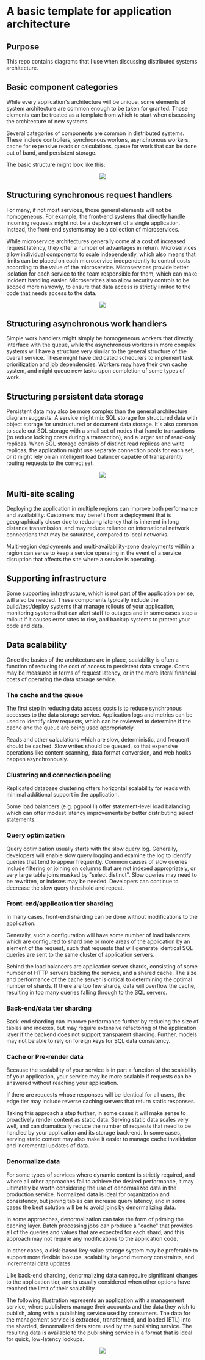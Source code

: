 # A basic template for application architecture

## Purpose

This repo contains diagrams that I use when discussing distributed
systems architecture.

## Basic component categories

While every application's architecture will be unique, some elements
of system architecture are common enough to be taken for granted.
Those elements can be treated as a template from which to start when
discussing the architecture of new systems.

Several categories of components are common in distributed systems.
These include controllers, synchronous workers, asynchronous workers,
cache for expensive reads or calculations, queue for work that can be
done out of band, and persistent storage.

The basic structure might look like this:

<p align="center">
  <img src="images/png/general-architecture.png">
  <br/>
</p>

## Structuring synchronous request handlers

For many, if not most services, those general elements will not be
homogeneous.  For example, the front-end systems that directly handle
incoming requests might not be a deployment of a single application.
Instead, the front-end systems may be a collection of microservices.

While microservice architectures generally come at a cost of increased
request latency, they offer a number of advantages in return.
Microservices allow individual components to scale independently,
which also means that limits can be placed on each microservice
independently to control costs according to the value of the
microservice.  Microservices provide better isolation for each service
to the team responsible for them, which can make incident handling
easier.  Microservices also allow security controls to be scoped more
narrowly, to ensure that data access is strictly limited to the code
that needs access to the data.

<p align="center">
  <img src="images/png/microservice-architecture.png">
  <br/>
</p>

## Structuring asynchronous work handlers

Simple work handlers might simply be homogeneous workers that directly
interface with the queue, while the asynchronous workers in more
complex systems will have a structure very similar to the general
structure of the overall service.  These might have dedicated
schedulers to implement task prioritization and job dependencies.
Workers may have their own cache system, and might queue new tasks
upon completion of some types of work.

## Structuring persistent data storage

Persistent data may also be more complex than the general architecture
diagram suggests.  A service might mix SQL storage for structured data
with object storage for unstructured or document data storage.  It's
also common to scale out SQL storage with a small set of nodes that
handle transactions (to reduce locking costs during a transaction),
and a larger set of read-only replicas.  When SQL storage consists of
distinct read replicas and write replicas, the application might use
separate connection pools for each set, or it might rely on an
intelligent load balancer capable of transparently routing requests to
the correct set.

<p align="center">
  <img src="images/png/storage-architecture.png">
  <br/>
</p>

## Multi-site scaling

Deploying the application in multiple regions can improve both
performance and availability.  Customers may benefit from a deployment
that is geographically closer due to reducing latency that is inherent
in long distance transmission, and may reduce reliance on
international network connections that may be saturated, compared to
local networks.

Multi-region deployments and multi-availability-zone deployments
within a region can serve to keep a service operating in the event of
a service disruption that affects the site where a service is
operating.

## Supporting infrastructure

Some supporting infrastructure, which is not part of the application
per se, will also be needed.  These components typically include the
build/test/deploy systems that manage rollouts of your application,
monitoring systems that can alert staff to outages and in some cases
stop a rollout if it causes error rates to rise, and backup systems to
protect your code and data.

## Data scalability

Once the basics of the architecture are in place, scalability is often
a function of reducing the cost of access to persistent data storage.
Costs may be measured in terms of request latency, or in the more
literal financial costs of operating the data storage service.

### The cache and the queue

The first step in reducing data access costs is to reduce synchronous
accesses to the data storage service.  Application logs and metrics
can be used to identify slow requests, which can be reviewed to
determine if the cache and the queue are being used appropriately.

Reads and other calculations which are slow, deterministic, and
frequent should be cached.  Slow writes should be queued, so that
expensive operations like content scanning, data format conversion,
and web hooks happen asynchronously.

### Clustering and connection pooling

Replicated database clustering offers horizontal scalability for reads
with minimal additional support in the application.

Some load balancers (e.g. pgpool II) offer statement-level load
balancing which can offer modest latency improvements by better
distributing select statements.

### Query optimization

Query optimization usually starts with the slow query log.  Generally,
developers will enable slow query logging and examine the log to
identify queries that tend to appear frequently.  Common causes of
slow queries include filtering or joining on columns that are not
indexed appropriately, or very large table joins masked by "select
distinct".  Slow queries may need to be rewritten, or indexes may be
needed.  Developers can continue to decrease the slow query threshold
and repeat.

### Front-end/application tier sharding

In many cases, front-end sharding can be done without modifications to
the application.

Generally, such a configuration will have some number of load
balancers which are configured to shard one or more areas of the
application by an element of the request, such that requests that will
generate identical SQL queries are sent to the same cluster of
application servers.

Behind the load balancers are application server shards, consisting of
some number of HTTP servers backing the service, and a shared cache.
The size and performance of the cache server is critical to
determining the optimal number of shards.  If there are too few
shards, data will overflow the cache, resulting in too many queries
falling through to the SQL servers.

### Back-end/data tier sharding

Back-end sharding can improve performance further by reducing the size
of tables and indexes, but may require extensive refactoring of the
application layer if the backend does not support transparent
sharding.  Further, models may not be able to rely on foreign keys for
SQL data consistency.

### Cache or Pre-render data

Because the scalability of your service is in part a function of the
scalability of your application, your service may be more scalable if
requests can be answered without reaching your application.

If there are requests whose responses will be identical for all users,
the edge tier may include reverse caching servers that return static
responses.

Taking this approach a step further, in some cases it will make sense
to proactively render content as static data.  Serving static data
scales very well, and can dramatically reduce the number of requests
that need to be handled by your application and its storage back-end.
In some cases, serving static content may also make it easier to
manage cache invalidation and incremental updates of data.

### Denormalize data

For some types of services where dynamic content is strictly required,
and where all other approaches fail to achieve the desired
performance, it may ultimately be worth considering the use of
denormalized data in the production service.  Normalized data is ideal
for organization and consistency, but joining tables can increase query
latency, and in some cases the best solution will be to avoid joins by
denormalizing data.

In some approaches, denormalization can take the form of priming the
caching layer.  Batch processing jobs can produce a "cache" that
provides all of the queries and values that are expected for each
shard, and this approach may not require any modifications to the
application code.

In other cases, a disk-based key-value storage system may be
preferable to support more flexible lookups, scalability beyond memory
constraints, and incremental data updates.

Like back-end sharding, denormalizing data can require significant
changes to the application tier, and is usually considered when other
options have reached the limit of their scalability.

The following illustration represents an application with a management
service, where publishers manage their accounts and the data they wish
to publish, along with a publishing service used by consumers.  The
data for the management service is extracted, transformed, and loaded
(ETL) into the sharded, denormalized data store used by the publishing
service.  The resulting data is available to the publishing service in
a format that is ideal for quick, low-latency lookups.

<p align="center">
  <img src="images/png/denormalized-architecture.png">
  <br/>
</p>
